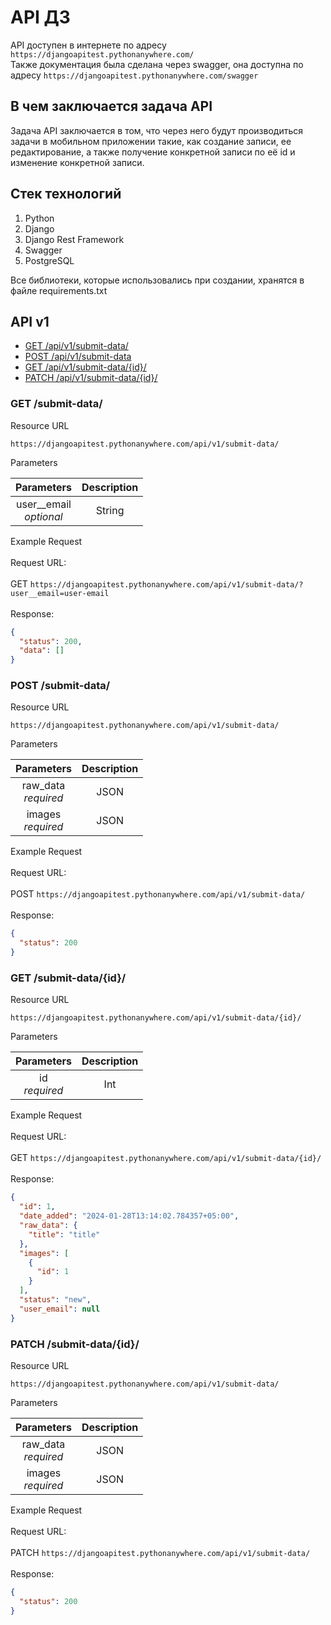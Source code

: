 # API ДЗ

API доступен в интернете по адресу ```https://djangoapitest.pythonanywhere.com/```
<br/>
Также документация была сделана через swagger, она доступна по
адресу ```https://djangoapitest.pythonanywhere.com/swagger```

## В чем заключается задача API

Задача API заключается в том, что через него будут производиться задачи в мобильном приложении такие, как создание
записи, ее редактирование, а
также получение конкретной записи по её id и изменение конкретной записи.

## Стек технологий

1. Python
2. Django
3. Django Rest Framework
4. Swagger
5. PostgreSQL

Все библиотеки, которые использовались при создании, хранятся в файле requirements.txt

## API v1

* [GET /api/v1/submit-data/](#get-submit-data)
* [POST /api/v1/submit-data](#post-submit-data)
* [GET /api/v1/submit-data/{id}/](#get-submit-dataid)
* [PATCH /api/v1/submit-data/{id}/](#patch-submit-dataid)

### GET /submit-data/

Resource URL<br/>

```https://djangoapitest.pythonanywhere.com/api/v1/submit-data/```

Parameters<br/>

|           Parameters            | Description |
|:-------------------------------:|:-----------:|
| user__email<br/><i>optional</i> |   String    |

Example Request
<br/>
<br/>
Request URL:
<br/>
<br/>
GET ```https://djangoapitest.pythonanywhere.com/api/v1/submit-data/?user__email=user-email```
<br/>
<br/>
Response:

```json
{
  "status": 200,
  "data": []
}
```

### POST /submit-data/

Resource URL<br/>

```https://djangoapitest.pythonanywhere.com/api/v1/submit-data/```

Parameters<br/>

|          Parameters          | Description |
|:----------------------------:|:-----------:|
| raw_data<br/><i>required</i> |    JSON     |
|  images<br/><i>required</i>  |    JSON     |

Example Request
<br/>
<br/>
Request URL:
<br/>
<br/>
POST ```https://djangoapitest.pythonanywhere.com/api/v1/submit-data/```
<br/>
<br/>
Response:

```json
{
  "status": 200
}
```

### GET /submit-data/{id}/

Resource URL<br/>

```https://djangoapitest.pythonanywhere.com/api/v1/submit-data/{id}/```

Parameters<br/>

|       Parameters       | Description |
|:----------------------:|:-----------:|
| id<br/><i>required</i> |     Int     |

Example Request
<br/>
<br/>
Request URL:
<br/>
<br/>
GET ```https://djangoapitest.pythonanywhere.com/api/v1/submit-data/{id}/```
<br/>
<br/>
Response:

```json
{
  "id": 1,
  "date_added": "2024-01-28T13:14:02.784357+05:00",
  "raw_data": {
    "title": "title"
  },
  "images": [
    {
      "id": 1
    }
  ],
  "status": "new",
  "user_email": null
}
```

### PATCH /submit-data/{id}/

Resource URL<br/>

```https://djangoapitest.pythonanywhere.com/api/v1/submit-data/```

Parameters<br/>

|          Parameters          | Description |
|:----------------------------:|:-----------:|
| raw_data<br/><i>required</i> |    JSON     |
|  images<br/><i>required</i>  |    JSON     |

Example Request
<br/>
<br/>
Request URL:
<br/>
<br/>
PATCH ```https://djangoapitest.pythonanywhere.com/api/v1/submit-data/```
<br/>
<br/>
Response:

```json
{
  "status": 200
}
```
